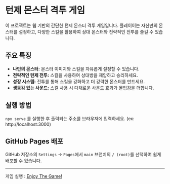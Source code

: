 # 턴제 몬스터 격투 게임

이 프로젝트는 웹 기반의 간단한 턴제 몬스터 격투 게임입니다.
플레이어는 자신만의 몬스터를 설정하고, 다양한 스킬을 활용하여 상대 몬스터와 전략적인 전투를 즐길 수 있습니다.

## 주요 특징

*   **나만의 몬스터:** 몬스터 이미지와 스킬을 자유롭게 설정할 수 있습니다.
*   **전략적인 턴제 전투:** 스킬을 사용하여 상대방을 제압하고 승리하세요.
*   **성장 시스템:** 전투를 통해 스킬을 강화하고 더 강력한 몬스터를 만드세요.
*   **생동감 있는 사운드:** 스킬 사용 시 다채로운 사운드 효과가 몰입감을 더합니다.

## 실행 방법

`npx serve` 를 실행한 후 출력되는 주소를 브라우저에 입력하세요. (ex: http://localhost:3000)

## GitHub Pages 배포

GitHub 저장소의 `Settings` -> `Pages`에서 `main` 브랜치의 `/ (root)`를 선택하여 쉽게 배포할 수 있습니다.

---

게임 실행 : [Enjoy The Game!](https://crazrain.github.io/battle-game-by-yinorang/)
